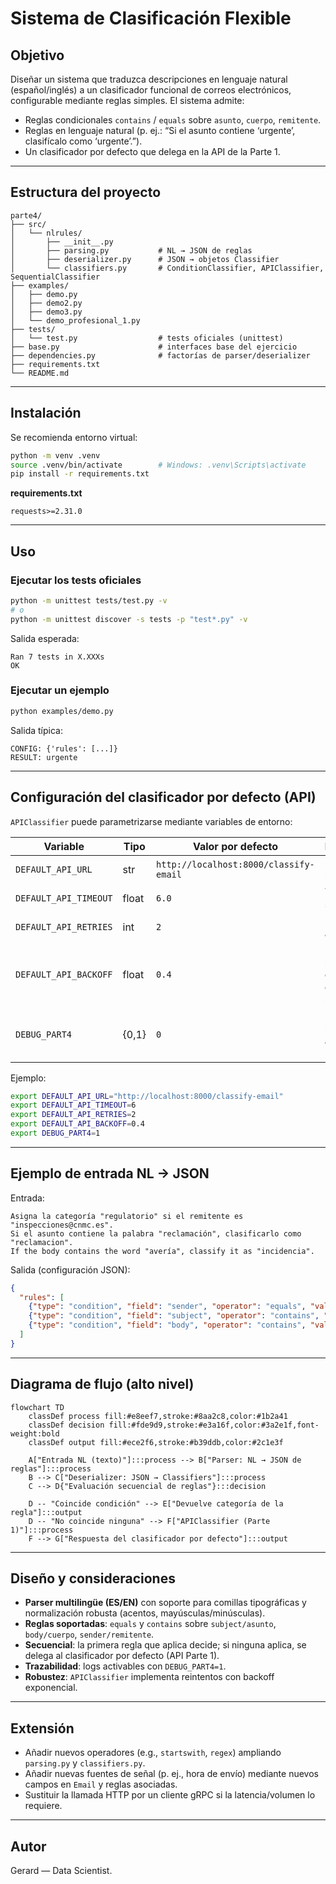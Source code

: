 # Sistema de Clasificación Flexible

## Objetivo

Diseñar un sistema que traduzca descripciones en lenguaje natural (español/inglés) a un clasificador funcional de correos electrónicos, configurable mediante reglas simples.
El sistema admite:

* Reglas condicionales `contains` / `equals` sobre `asunto`, `cuerpo`, `remitente`.
* Reglas en lenguaje natural (p. ej.: “Si el asunto contiene ‘urgente’, clasifícalo como ‘urgente’.”).
* Un clasificador por defecto que delega en la API de la Parte 1.

---

## Estructura del proyecto

```
parte4/
├── src/
│   └── nlrules/
│       ├── __init__.py
│       ├── parsing.py           # NL → JSON de reglas
│       ├── deserializer.py      # JSON → objetos Classifier
│       └── classifiers.py       # ConditionClassifier, APIClassifier, SequentialClassifier
├── examples/
│   ├── demo.py
│   ├── demo2.py
│   ├── demo3.py
│   └── demo_profesional_1.py
├── tests/
│   └── test.py                  # tests oficiales (unittest)
├── base.py                      # interfaces base del ejercicio
├── dependencies.py              # factorías de parser/deserializer
├── requirements.txt
└── README.md
```

---

## Instalación

Se recomienda entorno virtual:

```bash
python -m venv .venv
source .venv/bin/activate        # Windows: .venv\Scripts\activate
pip install -r requirements.txt
```

**requirements.txt**

```
requests>=2.31.0
```

---

## Uso

### Ejecutar los tests oficiales

```bash
python -m unittest tests/test.py -v
# o
python -m unittest discover -s tests -p "test*.py" -v
```

Salida esperada:

```
Ran 7 tests in X.XXXs
OK
```

### Ejecutar un ejemplo

```bash
python examples/demo.py
```

Salida típica:

```
CONFIG: {'rules': [...]}
RESULT: urgente
```

---

## Configuración del clasificador por defecto (API)

`APIClassifier` puede parametrizarse mediante variables de entorno:

| Variable              | Tipo  | Valor por defecto                      | Descripción                                  |
| --------------------- | ----- | -------------------------------------- | -------------------------------------------- |
| `DEFAULT_API_URL`     | str   | `http://localhost:8000/classify-email` | Endpoint de la Parte 1                       |
| `DEFAULT_API_TIMEOUT` | float | `6.0`                                  | Timeout en segundos                          |
| `DEFAULT_API_RETRIES` | int   | `2`                                    | Reintentos ante fallo                        |
| `DEFAULT_API_BACKOFF` | float | `0.4`                                  | Base de backoff exponencial entre reintentos |
| `DEBUG_PART4`         | {0,1} | `0`                                    | Nivel de logs (1 activa DEBUG)               |

Ejemplo:

```bash
export DEFAULT_API_URL="http://localhost:8000/classify-email"
export DEFAULT_API_TIMEOUT=6
export DEFAULT_API_RETRIES=2
export DEFAULT_API_BACKOFF=0.4
export DEBUG_PART4=1
```

---

## Ejemplo de entrada NL → JSON

Entrada:

```
Asigna la categoría "regulatorio" si el remitente es "inspecciones@cnmc.es".
Si el asunto contiene la palabra "reclamación", clasificarlo como "reclamacion".
If the body contains the word "avería", classify it as "incidencia".
```

Salida (configuración JSON):

```json
{
  "rules": [
    {"type": "condition", "field": "sender", "operator": "equals", "value": "inspecciones@cnmc.es", "category": "regulatorio"},
    {"type": "condition", "field": "subject", "operator": "contains", "value": "reclamación", "category": "reclamacion"},
    {"type": "condition", "field": "body", "operator": "contains", "value": "avería", "category": "incidencia"}
  ]
}
```

---

## Diagrama de flujo (alto nivel)

```mermaid
flowchart TD
    classDef process fill:#e8eef7,stroke:#8aa2c8,color:#1b2a41
    classDef decision fill:#fde9d9,stroke:#e3a16f,color:#3a2e1f,font-weight:bold
    classDef output fill:#ece2f6,stroke:#b39ddb,color:#2c1e3f

    A["Entrada NL (texto)"]:::process --> B["Parser: NL → JSON de reglas"]:::process
    B --> C["Deserializer: JSON → Classifiers"]:::process
    C --> D{"Evaluación secuencial de reglas"}:::decision

    D -- "Coincide condición" --> E["Devuelve categoría de la regla"]:::output
    D -- "No coincide ninguna" --> F["APIClassifier (Parte 1)"]:::process
    F --> G["Respuesta del clasificador por defecto"]:::output
```

---

## Diseño y consideraciones

* **Parser multilingüe (ES/EN)** con soporte para comillas tipográficas y normalización robusta (acentos, mayúsculas/minúsculas).
* **Reglas soportadas**: `equals` y `contains` sobre `subject/asunto`, `body/cuerpo`, `sender/remitente`.
* **Secuencial**: la primera regla que aplica decide; si ninguna aplica, se delega al clasificador por defecto (API Parte 1).
* **Trazabilidad**: logs activables con `DEBUG_PART4=1`.
* **Robustez**: `APIClassifier` implementa reintentos con backoff exponencial.

---

## Extensión

* Añadir nuevos operadores (e.g., `startswith`, `regex`) ampliando `parsing.py` y `classifiers.py`.
* Añadir nuevas fuentes de señal (p. ej., hora de envío) mediante nuevos campos en `Email` y reglas asociadas.
* Sustituir la llamada HTTP por un cliente gRPC si la latencia/volumen lo requiere.

---

## Autor

Gerard — Data Scientist.


